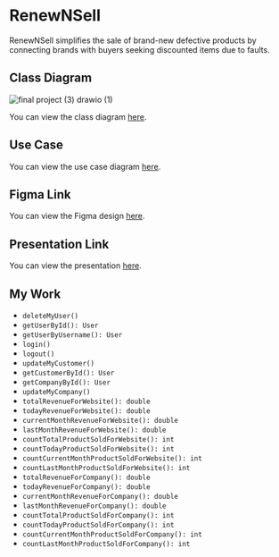 # RenewNSell

RenewNSell simplifies the sale of brand-new defective products by connecting brands with buyers seeking discounted items due to faults.

## Class Diagram
![final project (3) drawio (1)](https://github.com/mmyh147/RenewNSell/assets/61750916/74e21d67-9b27-47cf-8486-78bdd1fc397a)

You can view the class diagram [here](https://drive.google.com/file/d/1adlykwsfluoi3I7ytIo0cnQk8RGOMHAK/view?usp=drivesdk).

## Use Case

You can view the use case diagram [here](link_to_use_case).

## Figma Link

You can view the Figma design [here](https://www.figma.com/file/UCHM3h9HjDvOea3peiIJvg/Untitled?type=design&mode=design&t=kRawrEPgMJYnhvna-0).

## Presentation Link

You can view the presentation [here](https://www.canva.com/design/DAGEipSxZN0/646HXCCE4gTsssZVUNkWrw/edit?utm_content=DAGEipSxZN0&utm_campaign=designshare&utm_medium=link2&utm_source=sharebutton).

## My Work

- `deleteMyUser()`
- `getUserById(): User`
- `getUserByUsername(): User`
- `login()`
- `logout()`
- `updateMyCustomer()`
- `getCustomerById(): User`
- `getCompanyById(): User`
- `updateMyCompany()`
- `totalRevenueForWebsite(): double`
- `todayRevenueForWebsite(): double`
- `currentMonthRevenueForWebsite(): double`
- `lastMonthRevenueForWebsite(): double`
- `countTotalProductSoldForWebsite(): int`
- `countTodayProductSoldForWebsite(): int`
- `countCurrentMonthProductSoldForWebsite(): int`
- `countLastMonthProductSoldForWebsite(): int`
- `totalRevenueForCompany(): double`
- `todayRevenueForCompany(): double`
- `currentMonthRevenueForCompany(): double`
- `lastMonthRevenueForCompany(): double`
- `countTotalProductSoldForCompany(): int`
- `countTodayProductSoldForCompany(): int`
- `countCurrentMonthProductSoldForCompany(): int`
- `countLastMonthProductSoldForCompany(): int`
